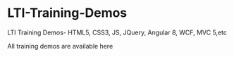 # LTI-Training-Demos
LTI Training Demos- HTML5, CSS3, JS, JQuery, Angular 8, WCF, MVC 5,etc

All training demos are available here
